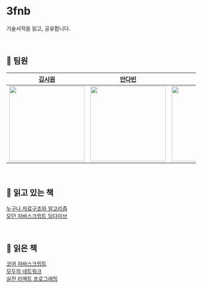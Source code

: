 # 3fnb

기술서적을 읽고, 공유합니다.

<br />

## 📌 팀원

| [김시원](https://github.com/k-cool)                                           | [안다빈](https://github.com/dabin219)                                          | [이욱창](https://github.com/wook95)                                            |
| ----------------------------------------------------------------------------- | ------------------------------------------------------------------------------ | ------------------------------------------------------------------------------ |
| <img src="https://avatars.githubusercontent.com/u/39205612?v=4" width="200"/> | <img src="https://avatars.githubusercontent.com/u/87165835?v=4" width="200" /> | <img src="https://avatars.githubusercontent.com/u/80494742?v=4" width="200" /> |

<br />

## 📌 읽고 있는 책

[누구나 자료구조와 알고리즘](https://github.com/3fnb/every-algorithm-data-structure)  
[모던 자바스크립트 딥다이브](https://github.com/3fnb/modern-javascript-deep-dive)

<br />

## 📌 읽은 책

[코어 자바스크립트](https://github.com/3fnb/core-javascript)  
[모두의 네트워크](https://github.com/3fnb/our-network)  
[실전 리액트 프로그래밍](https://github.com/3fnb/react-practice-programming)

<br />
